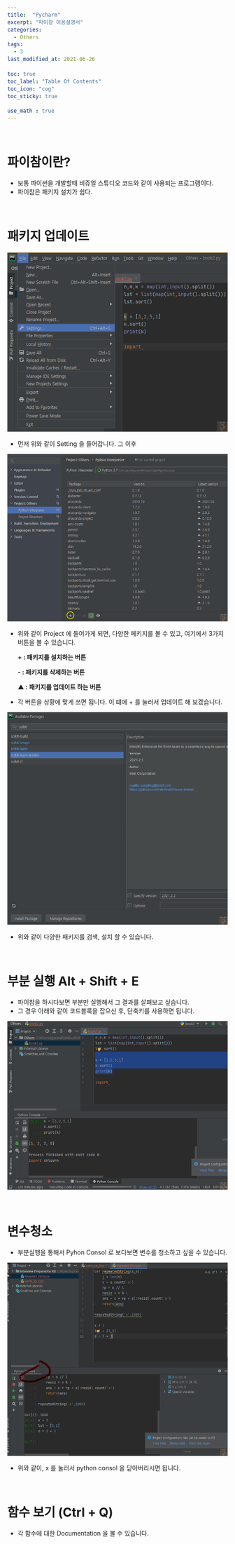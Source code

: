 ```yaml
---
title:  "Pycharm"
excerpt: "파이참 이용설명서"
categories:
  - Others
tags:
  - 3
last_modified_at: 2021-06-26

toc: true
toc_label: "Table Of Contents"
toc_icon: "cog"
toc_sticky: true

use_math : true
---
```


<br>

# 파이참이란?

- 보통 파이썬을 개발할때 비쥬얼 스튜디오 코드와 같이 사용되는 프로그램이다. 
- 파이참은 패키지 설치가 쉽다. 

<br>

# 패키지 업데이트

![png](/assets/images/Others/2_1.png)

- 먼저 위와 같이 Setting 을 들어갑니다. 그 이후

![png](/assets/images/Others/2_2.png)

- 위와 같이 Project 에 들어가게 되면, 다양한 페키지를 볼 수 있고, 여기에서 3가지 버튼을 볼 수 있습니다.

  **+ : 패키지를 설치하는 버튼**

  **- : 패키지를 삭제하는 버튼**

  **▲ : 패키지를 업데이트 하는 버튼**

- 각 버튼을 상황에 맞게 쓰면 됩니다. 이 떄에 + 를 눌러서 업데이트 해 보겠습니다. 

![png](/assets/images/Others/2_3.png)

- 위와 같이 다양한 패키지를 검색, 설치 할 수 있습니다. 

<br>

# 부분 실행 Alt + Shift + E

- 파이참을 하시다보면 부분만 실행해서 그 결과를 살펴보고 싶습니다.
- 그 경우 아래와 같이 코드블록을 잡으신 후, 단축키를 사용하면 됩니다. 

![png](/assets/images/Others/2_4.png)

<br>

# 변수청소

- 부분실행을 통해서 Pyhon Consol 로 보다보면 변수를 청소하고 싶을 수 있습니다. 

![png](/assets/images/Others/2_5.png)

- 위와 같이, x 를 눌러서 python consol 을 닫아버리시면 됩니다.

<br>

# 함수 보기 (Ctrl + Q)

- 각 함수에 대한 Documentation 을 볼 수 있습니다. 

